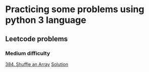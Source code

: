 # Practicing some problems using python 3 language #

## Leetcode problems

### Medium difficulty

[384. Shuffle an Array](https://leetcode.com/problems/shuffle-an-array/)
[Solution](https://github.com/a3nv/python-practice/tree/master/src/com/competetive/practice/leetcode/solutions/medium/M384ShuffleAnArray.py)